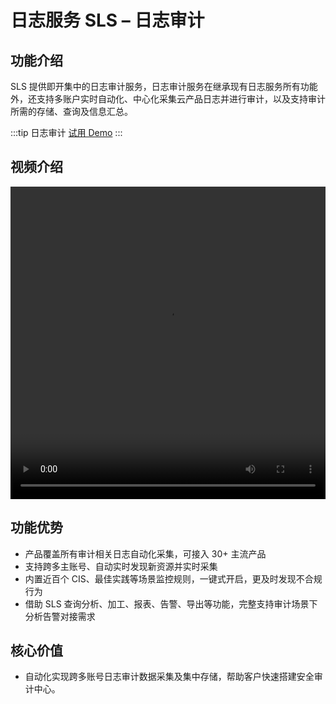 # 日志服务 SLS – 日志审计

## 功能介绍

SLS 提供即开集中的日志审计服务，日志审计服务在继承现有日志服务所有功能外，还支持多账户实时自动化、中心化采集云产品日志并进行审计，以及支持审计所需的存储、查询及信息汇总。

:::tip 日志审计
[试用 Demo](/playground/demo.html?dest=/lognext/app/audit/project/slsaudit-center-1819385687343877-cn-hangzhou/dashboard/internal-auditservice-overall_cn)
:::

## 视频介绍

<video src="https://static-aliyun-doc.oss-cn-hangzhou.aliyuncs.com/file-manage-files/zh-CN/20230806/kvlo/日志审计服务介绍.mp4" controls="controls" width="100%" height="500" autoplay="autoplay">
您的浏览器不支持 video 标签。
</video>

## 功能优势

- 产品覆盖所有审计相关日志自动化采集，可接入 30+ 主流产品
- 支持跨多主账号、自动实时发现新资源并实时采集
- 内置近百个 CIS、最佳实践等场景监控规则，一键式开启，更及时发现不合规行为
- 借助 SLS 查询分析、加工、报表、告警、导出等功能，完整支持审计场景下分析告警对接需求

## 核心价值

- 自动化实现跨多账号日志审计数据采集及集中存储，帮助客户快速搭建安全审计中心。
